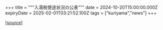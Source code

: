 +++
title = """入湯税使途状況の公表"""
date = 2024-10-20T15:00:00.000Z
expiryDate = 2025-02-01T03:21:52.100Z
tags = ["kuriyama","news"]
+++


[[source]](https://www.town.kuriyama.hokkaido.jp/soshiki/32/932.html)
